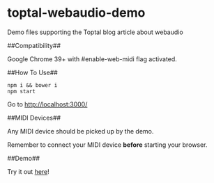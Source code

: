 toptal-webaudio-demo
====================

Demo files supporting the Toptal blog article about webaudio

##Compatibility##

Google Chrome 39+ with #enable-web-midi flag activated.

##How To Use##

    npm i && bower i
    npm start

Go to [http://localhost:3000/](http://localhost:3000/)

##MIDI Devices##

Any MIDI device should be picked up by the demo.

Remember to connect your MIDI device __before__ starting your browser.


##Demo##

Try it out [here](http://webmididemo.herokuapp.com/)!
